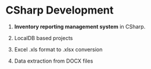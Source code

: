 # CSharp Development

1. **Inventory reporting management system** in CSharp.

2. LocalDB based projects

3. Excel .xls format to .xlsx conversion

4. Data extraction from DOCX files
